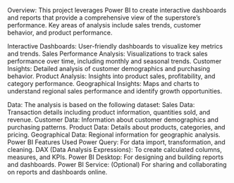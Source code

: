 Overview: This project leverages Power BI to create interactive dashboards and reports that provide a comprehensive view of the superstore’s performance. Key areas of analysis include sales trends, customer behavior, and product performance.

Interactive Dashboards:  User-friendly dashboards to visualize key metrics and trends.
Sales Performance Analysis: Visualizations to track sales performance over time, including monthly and seasonal trends.
Customer Insights: Detailed analysis of customer demographics and purchasing behavior.
Product Analysis: Insights into product sales, profitability, and category performance.
Geographical Insights: Maps and charts to understand regional sales performance and identify growth opportunities.

Data:  The analysis is based on the following dataset:
Sales Data: Transaction details including product information, quantities sold, and revenue.
Customer Data: Information about customer demographics and purchasing patterns.
Product Data: Details about products, categories, and pricing.
Geographical Data: Regional information for geographic analysis.
Power BI Features Used
Power Query: For data import, transformation, and cleaning.
DAX (Data Analysis Expressions): To create calculated columns, measures, and KPIs.
Power BI Desktop: For designing and building reports and dashboards.
Power BI Service: (Optional) For sharing and collaborating on reports and dashboards online.


